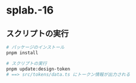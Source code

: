 # splab.-16

## スクリプトの実行

```sh
# パッケージのインストール
pnpm install

# スクリプトの実行
pnpm update:design-token
# ==> src/tokens/data.ts にトークン情報が出力される
```
